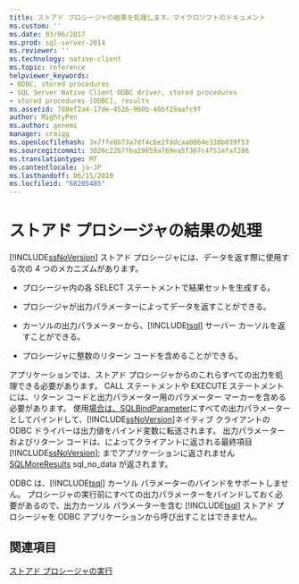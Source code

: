 ```yaml
---
title: ストアド プロシージャの結果を処理します。マイクロソフトのドキュメント
ms.custom: ''
ms.date: 03/06/2017
ms.prod: sql-server-2014
ms.reviewer: ''
ms.technology: native-client
ms.topic: reference
helpviewer_keywords:
- ODBC, stored procedures
- SQL Server Native Client ODBC driver, stored procedures
- stored procedures [ODBC], results
ms.assetid: 788ef2a4-17de-4526-960b-46bf29aafc9f
author: MightyPen
ms.author: genemi
manager: craigg
ms.openlocfilehash: 3e7ffe8b73a7df4cbe2fddcaa0864e338b039f53
ms.sourcegitcommit: 3026c22b7fba19059a769ea5f367c4f51efaf286
ms.translationtype: MT
ms.contentlocale: ja-JP
ms.lasthandoff: 06/15/2019
ms.locfileid: "68205485"
---
```

# <a name="processing-stored-procedure-results"></a>ストアド プロシージャの結果の処理
  [!INCLUDE[ssNoVersion](../../includes/ssnoversion-md.md)] ストアド プロシージャには、データを返す際に使用する次の 4 つのメカニズムがあります。  
  
-   プロシージャ内の各 SELECT ステートメントで結果セットを生成する。  
  
-   プロシージャが出力パラメーターによってデータを返すことができる。  
  
-   カーソルの出力パラメーターから、[!INCLUDE[tsql](../../includes/tsql-md.md)] サーバー カーソルを返すことができる。  
  
-   プロシージャに整数のリターン コードを含めることができる。  
  
 アプリケーションでは、ストアド プロシージャからのこれらすべての出力を処理できる必要があります。 CALL ステートメントや EXECUTE ステートメントには、リターン コードと出力パラメーター用のパラメーター マーカーを含める必要があります。 使用[場合は、SQLBindParameter](../native-client-odbc-api/sqlbindparameter.md)にすべての出力パラメーターとしてバインドして、[!INCLUDE[ssNoVersion](../../includes/ssnoversion-md.md)]ネイティブ クライアントの ODBC ドライバーは出力値をバインド変数に転送されます。 出力パラメーターおよびリターン コードは、によってクライアントに返される最終項目[!INCLUDE[ssNoVersion](../../includes/ssnoversion-md.md)]; までアプリケーションに返されません[SQLMoreResults](../native-client-odbc-api/sqlmoreresults.md) sql_no_data が返されます。  
  
 ODBC は、[!INCLUDE[tsql](../../includes/tsql-md.md)] カーソル パラメーターのバインドをサポートしません。 プロシージャの実行前にすべての出力パラメーターをバインドしておく必要があるので、出力カーソル パラメーターを含む [!INCLUDE[tsql](../../includes/tsql-md.md)] ストアド プロシージャを ODBC アプリケーションから呼び出すことはできません。  
  
## <a name="see-also"></a>関連項目  
 [ストアド プロシージャの実行](running-stored-procedures.md)  
  
  
